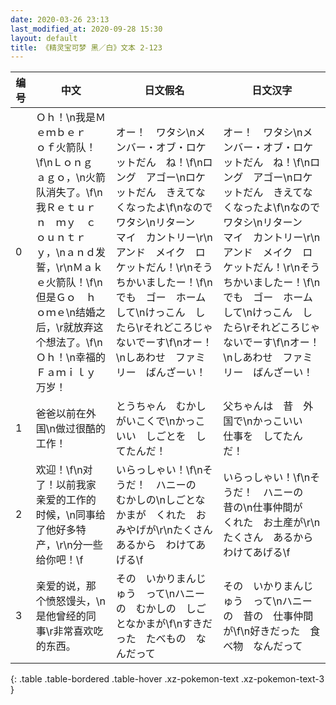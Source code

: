 ```yaml
---
date: 2020-03-26 23:13
last_modified_at: 2020-09-28 15:30
layout: default
title: 《精灵宝可梦 黑／白》文本 2-123
---
```

| 编号 | 中文 | 日文假名 | 日文汉字 |
| ---- | ---- | ---- | --- |
| 0 | Ｏｈ！\n我是Ｍｅｍｂｅｒ　ｏｆ火箭队！\f\nＬｏｎｇ　ａｇｏ，\n火箭队消失了。\f\n我Ｒｅｔｕｒｎ　ｍｙ　ｃｏｕｎｔｒｙ，\nａｎｄ发誓，\r\nＭａｋｅ火箭队！\f\n但是Ｇｏ　ｈｏｍｅ\n结婚之后，\r就放弃这个想法了。\f\nＯｈ！\n幸福的Ｆａｍｉｌｙ万岁！ | オー！　ワタシ\nメンバー・オブ・ロケットだん　ね！\f\nロング　アゴー\nロケットだん　きえてなくなったよ\f\nなので　ワタシ\nリターン　マイ　カントリー\r\nアンド　メイク　ロケットだん！\r\nそう　ちかいましたー！\f\nでも　ゴー　ホームして\nけっこん　したら\rそれどころじゃ　ないでーす\f\nオー！\nしあわせ　ファミリー　ばんざーい！ | オー！　ワタシ\nメンバー・オブ・ロケットだん　ね！\f\nロング　アゴー\nロケットだん　きえてなくなったよ\f\nなので　ワタシ\nリターン　マイ　カントリー\r\nアンド　メイク　ロケットだん！\r\nそう　ちかいましたー！\f\nでも　ゴー　ホームして\nけっこん　したら\rそれどころじゃ　ないでーす\f\nオー！\nしあわせ　ファミリー　ばんざーい！ |
| 1 | 爸爸以前在外国\n做过很酷的工作！ | とうちゃん　むかし　がいこくで\nかっこいい　しごとを　してたんだ！ | 父ちゃんは　昔　外国で\nかっこいい　仕事を　してたんだ！ |
| 2 | 欢迎！\f\n对了！以前我家亲爱的工作的时候，\n同事给了他好多特产，\r\n分一些给你吧！\f | いらっしゃい！\f\nそうだ！　ハニーの　むかしの\nしごとなかまが　くれた　おみやげが\r\nたくさん　あるから　わけてあげる\f | いらっしゃい！\f\nそうだ！　ハニーの　昔の\n仕事仲間が　くれた　お土産が\r\nたくさん　あるから　わけてあげる\f |
| 3 | 亲爱的说，那个愤怒馒头，\n是他曾经的同事\r非常喜欢吃的东西。 | その　いかりまんじゅう　って\nハニーの　むかしの　しごとなかまが\f\nすきだった　たべもの　なんだって | その　いかりまんじゅう　って\nハニーの　昔の　仕事仲間が\f\n好きだった　食べ物　なんだって |
{: .table .table-bordered .table-hover .xz-pokemon-text .xz-pokemon-text-3 }